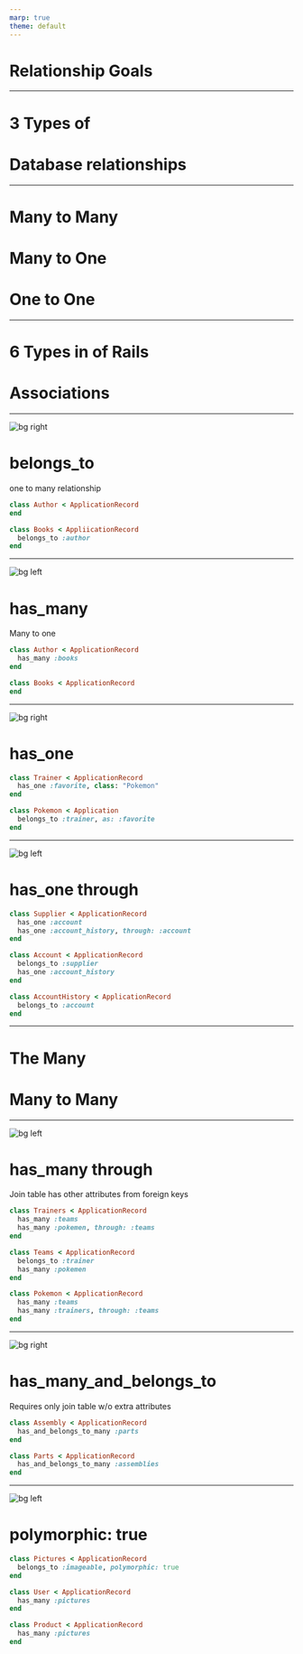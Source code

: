 ```yaml
---
marp: true
theme: default
---
```

# Relationship Goals

---
# 3 Types of 
# Database relationships

---
# Many to Many
# Many to One
# One to One

---
# 6 Types in of Rails
# Associations

---
![bg right](https://www.fillmurray.com/g/155/300)
# belongs_to

one to many relationship

```ruby
class Author < ApplicationRecord
end

class Books < AppliicationRecord
  belongs_to :author
end
```

---
![bg left](https://www.fillmurray.com/g/155/300)

# has_many
Many to one

```ruby
class Author < ApplicationRecord
  has_many :books
end

class Books < ApplicationRecord
end
```

---
![bg right](https://www.fillmurray.com/g/155/300)

# has_one

```ruby
class Trainer < ApplicationRecord
  has_one :favorite, class: "Pokemon"
end

class Pokemon < Application
  belongs_to :trainer, as: :favorite
end
```
---
![bg left](https://www.fillmurray.com/g/155/300)

# has_one through

```ruby
class Supplier < ApplicationRecord
  has_one :account
  has_one :account_history, through: :account
end

class Account < ApplicationRecord
  belongs_to :supplier
  has_one :account_history
end

class AccountHistory < ApplicationRecord
  belongs_to :account
end
```

---
# The Many
# Many to Many

---
![bg left](https://www.fillmurray.com/g/155/300)

# has_many through
Join table has other attributes from foreign keys

```ruby
class Trainers < ApplicationRecord
  has_many :teams
  has_many :pokemen, through: :teams
end

class Teams < ApplicationRecord
  belongs_to :trainer
  has_many :pokemen
end

class Pokemon < ApplicationRecord
  has_many :teams
  has_many :trainers, through: :teams
end
```

---
![bg right](https://www.fillmurray.com/g/155/300)

# has_many_and_belongs_to

Requires only join table w/o extra attributes

```ruby
class Assembly < ApplicationRecord
  has_and_belongs_to_many :parts
end

class Parts < ApplicationRecord
  has_and_belongs_to_many :assemblies
end
```

---
![bg left](https://www.fillmurray.com/g/155/300)

# polymorphic: true

```ruby
class Pictures < ApplicationRecord
  belongs_to :imageable, polymorphic: true
end

class User < ApplicationRecord
  has_many :pictures
end

class Product < ApplicationRecord
  has_many :pictures
end
```
